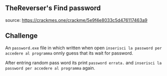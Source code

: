 ## TheReverser's Find password
source: https://crackmes.one/crackme/5e9f4e8033c5d476117463a9

## Challenge

An `password.exe` file in which written when open `inserisci la password per accedere al programma` onnly guess that its wait for password.

After entring random pass word its print `password errata.` and `inserisci la password per accedere al programma` again.

